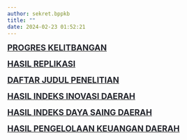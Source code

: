 ```yaml
---
author: sekret.bppkb
title: ""
date: 2024-02-23 01:52:21
---
```

<p><a href="https://litbang.kalbarprov.go.id/master-hasil-kelitbangan/progres-kelitbangan"><span style="font-size: 14pt;"><strong><span style="color: #24262d; font-family: Inter, system-ui, -apple-system, BlinkMacSystemFont, 'Segoe UI', Roboto, 'Helvetica Neue', Arial, 'Noto Sans', sans-serif, 'Apple Color Emoji', 'Segoe UI Emoji', 'Segoe UI Symbol', 'Noto Color Emoji'; text-wrap: nowrap; background-color: #ffffff;">PROGRES KELITBANGAN</span></strong></span></a></p>

<p><a href="https://litbang.kalbarprov.go.id/master-hasil-kelitbangan/hasil-replikasi"><span style="font-size: 14pt;"><strong><span style="color: #24262d; font-family: Inter, system-ui, -apple-system, BlinkMacSystemFont, 'Segoe UI', Roboto, 'Helvetica Neue', Arial, 'Noto Sans', sans-serif, 'Apple Color Emoji', 'Segoe UI Emoji', 'Segoe UI Symbol', 'Noto Color Emoji'; text-wrap: nowrap; background-color: #ffffff;">HASIL REPLIKASI</span></strong></span></a></p>

<p><a href="https://litbang.kalbarprov.go.id/master-hasil-kelitbangan/daftar-judul-penelitian"><span style="font-size: 14pt;"><strong><span style="color: #24262d; font-family: Inter, system-ui, -apple-system, BlinkMacSystemFont, 'Segoe UI', Roboto, 'Helvetica Neue', Arial, 'Noto Sans', sans-serif, 'Apple Color Emoji', 'Segoe UI Emoji', 'Segoe UI Symbol', 'Noto Color Emoji'; text-wrap: nowrap; background-color: #ffffff;">DAFTAR JUDUL PENELITIAN</span></strong></span></a></p>

<p><a href="https://litbang.kalbarprov.go.id/master-hasil-kelitbangan/indeks-inovasi-daerah"><span style="font-size: 14pt;"><strong><span style="color: #24262d; font-family: Inter, system-ui, -apple-system, BlinkMacSystemFont, 'Segoe UI', Roboto, 'Helvetica Neue', Arial, 'Noto Sans', sans-serif, 'Apple Color Emoji', 'Segoe UI Emoji', 'Segoe UI Symbol', 'Noto Color Emoji'; text-wrap: nowrap; background-color: #ffffff;">HASIL INDEKS INOVASI DAERAH</span></strong></span></a></p>

<p><a href="https://litbang.kalbarprov.go.id/master-hasil-kelitbangan/indeks-daya-saing-daerah"><span style="font-size: 14pt;"><strong><span style="color: #24262d; font-family: Inter, system-ui, -apple-system, BlinkMacSystemFont, 'Segoe UI', Roboto, 'Helvetica Neue', Arial, 'Noto Sans', sans-serif, 'Apple Color Emoji', 'Segoe UI Emoji', 'Segoe UI Symbol', 'Noto Color Emoji'; text-wrap: nowrap; background-color: #ffffff;">HASIL INDEKS DAYA SAING DAERAH</span></strong></span></a></p>

<p><a href="https://litbang.kalbarprov.go.id/master-hasil-kelitbangan/indeks-pengelolaan-keuangan-daerah"><span style="font-size: 14pt;"><strong><span style="color: #24262d; font-family: Inter, system-ui, -apple-system, BlinkMacSystemFont, 'Segoe UI', Roboto, 'Helvetica Neue', Arial, 'Noto Sans', sans-serif, 'Apple Color Emoji', 'Segoe UI Emoji', 'Segoe UI Symbol', 'Noto Color Emoji'; text-wrap: nowrap; background-color: #ffffff;">HASIL PENGELOLAAN KEUANGAN DAERAH</span></strong></span></a></p>
